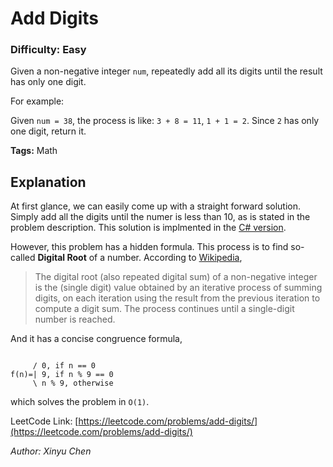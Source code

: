 # Add Digits
### Difficulty: Easy

Given a non-negative integer `num`, repeatedly add all its digits until the result has only one digit.

For example:

Given `num = 38`, the process is like: `3 + 8 = 11`, `1 + 1 = 2`. Since `2` has only one digit, return it.

**Tags:** Math

## Explanation

At first glance, we can easily come up with a straight forward solution. Simply add all the digits until the numer is less than 10, as is stated in the problem description. This solution is implmented in the [C# version](add_digits.cs).

However, this problem has a hidden formula. This process is to find so-called **Digital Root** of a number. According to [Wikipedia](https://en.wikipedia.org/wiki/Digital_root),

> The digital root (also repeated digital sum) of a non-negative integer is the (single digit) value obtained by an iterative process of summing digits, on each iteration using the result from the previous iteration to compute a digit sum. The process continues until a single-digit number is reached.

And it has a concise congruence formula,

<code>
     / 0, if n == 0
f(n)=| 9, if n % 9 == 0
     \ n % 9, otherwise
</code>

which solves the problem in `O(1)`.

LeetCode Link: [https://leetcode.com/problems/add-digits/](https://leetcode.com/problems/add-digits/)

*Author: Xinyu Chen*
